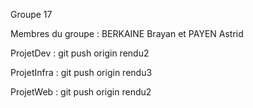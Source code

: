 Groupe 17

Membres du groupe : BERKAINE Brayan et PAYEN Astrid

ProjetDev : git push origin rendu2

ProjetInfra : git push origin rendu3

ProjetWeb : git push origin rendu2

